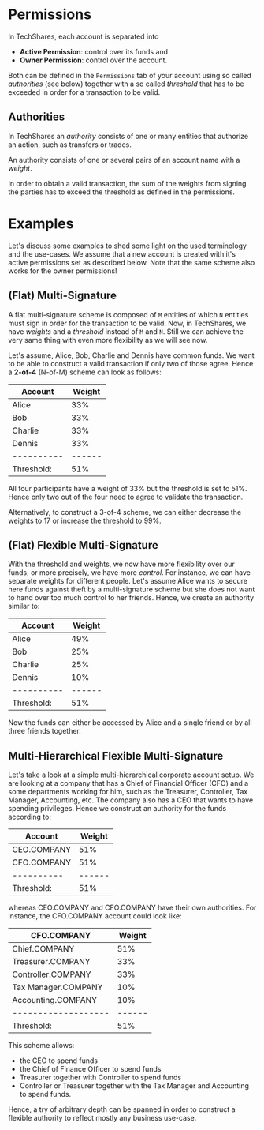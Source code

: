 # Permissions

In TechShares, each account is separated into

* **Active Permission**: control over its funds and
* **Owner Permission**: control over the account.

Both can be defined in the `Permissions` tab of your account using so called
*authorities* (see below) together with a so called *threshold* that has to be
exceeded in order for a transaction to be valid.

## Authorities

In TechShares an *authority* consists of one or many entities that authorize an
action, such as transfers or trades.

An authority consists of one or several pairs of an account name with a
*weight*.

In order to obtain a valid transaction, the sum of the weights from signing
the parties has to exceed the threshold as defined in the permissions.

# Examples

Let's discuss some examples to shed some light on the used terminology and the
use-cases. We assume that a new account is created with it's active permissions
set as described below. Note that the same scheme also works for the owner
permissions!

## (Flat) Multi-Signature

A flat multi-signature scheme is composed of `M` entities of which `N` entities
must sign in order for the transaction to be valid. Now, in TechShares, we have
*weights* and a *threshold* instead of `M` and `N`. Still we can achieve the
very same thing with even more flexibility as we will see now.

Let's assume, Alice, Bob, Charlie and Dennis have common funds. We want to be
able to construct a valid transaction if only two of those agree. Hence a
**2-of-4** (N-of-M) scheme can look as follows:

| Account    | Weight | 
| ---------- | ------ | 
| Alice      | 33%    | 
| Bob        | 33%    | 
| Charlie    | 33%    | 
| Dennis     | 33%    | 
| ---------- | ------ | 
| Threshold: | 51%    | 

All four participants have a weight of 33% but the threshold is set to 51%.
Hence only two out of the four need to agree to validate the transaction.

Alternatively, to construct a 3-of-4 scheme, we can either decrease the weights
to 17 or increase the threshold to 99%.

## (Flat) Flexible Multi-Signature

With the threshold and weights, we now have more flexibility over our funds, or
more precisely, we have more *control*. For instance, we can have separate
weights for different people. Let's assume Alice wants to secure here funds
against theft by a multi-signature scheme but she does not want to hand over too
much control to her friends. Hence, we create an authority similar to:

| Account    | Weight | 
| ---------- | ------ | 
| Alice      | 49%    |
| Bob        | 25%    |
| Charlie    | 25%    |
| Dennis     | 10%    |
| ---------- | ------ | 
| Threshold: | 51%    |

Now the funds can either be accessed by Alice and a single friend or by all
three friends together.

## Multi-Hierarchical Flexible Multi-Signature

Let's take a look at a simple multi-hierarchical corporate account setup.  We
are looking at a company that has a Chief of Financial Officer (CFO) and a some
departments working for him, such as the Treasurer, Controller, Tax Manager,
Accounting, etc. The company also has a CEO that wants to have spending
privileges. Hence we construct an authority for the funds according to:

| Account    | Weight | 
| ---------- | ------ | 
| CEO.COMPANY| 51%    |
| CFO.COMPANY| 51%    |
| ---------- | ------ | 
| Threshold: | 51%    |

whereas CEO.COMPANY and CFO.COMPANY have their own authorities. For instance,
the CFO.COMPANY account could look like:

| CFO.COMPANY         | Weight |
| ------------------- | ------ |
| Chief.COMPANY       | 51%    |
| Treasurer.COMPANY   | 33%    |
| Controller.COMPANY  | 33%    |
| Tax Manager.COMPANY | 10%    |
| Accounting.COMPANY  | 10%    |
| ------------------- | ------ |
| Threshold:          | 51%    |

This scheme allows:

* the CEO to spend funds
* the Chief of Finance Officer to spend funds
* Treasurer together with Controller to spend funds
* Controller or Treasurer together with the Tax Manager and Accounting to
  spend funds.

Hence, a try of arbitrary depth can be spanned in order to construct a flexible
authority to reflect mostly any business use-case.
